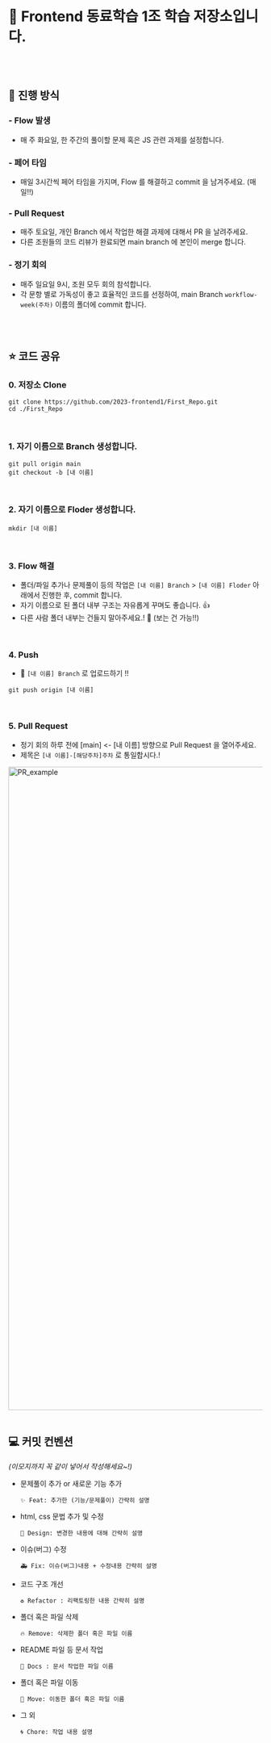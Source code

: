 # 🚀 Frontend 동료학습 1조 학습 저장소입니다.

<br/>
<br/>

## 📌 진행 방식

### - Flow 발생 
- 매 주 화요일, 한 주간의 풀이할 문제 혹은 JS 관련 과제를 설정합니다.

### - 페어 타임
- 매일 3시간씩 페어 타임을 가지며, Flow 를 해결하고 commit 을 남겨주세요. (매일!!)

### - Pull Request
- 매주 토요일, 개인 Branch 에서 작업한 해결 과제에 대해서 PR 을 날려주세요.
- 다른 조원들의 코드 리뷰가 완료되면 main branch 에 본인이 merge 합니다. 

### - 정기 회의
- 매주 일요일 9시, 조원 모두 회의 참석합니다.
- 각 문항 별로 가독성이 좋고 효율적인 코드를 선정하여, main Branch ```workflow-week(주차)``` 이름의 폴더에 commit 합니다. 

<br/>
<br/>

## ⭐️ 코드 공유

### 0. 저장소 Clone
 
  ```
  git clone https://github.com/2023-frontend1/First_Repo.git
  cd ./First_Repo
  ```

<br/>

### 1. 자기 이름으로 Branch 생성합니다. 
  
```
git pull origin main
git checkout -b [내 이름] 
```

<br/>

### 2. 자기 이름으로 Floder 생성합니다.

```
mkdir [내 이름]
```

<br/>

### 3. Flow 해결
+ 폴더/파일 추가나 문제풀이 등의 작업은 ```[내 이름] Branch``` > ```[내 이름] Floder``` 아래에서 진행한 후, commit 합니다.
+ 자기 이름으로 된 폴더 내부 구조는 자유롭게 꾸며도 좋습니다. 👍
+ 다른 사람 폴더 내부는 건들지 말아주세요.! 🙏 (보는 건 가능!!)

<br/>

### 4. Push
+ **🚨** ```[내 이름] Branch``` 로 업로드하기 !!
```git
git push origin [내 이름]
```

<br/>

### 5. Pull Request
+ 정기 회의 하루 전에 [main] <- [내 이름] 방향으로 Pull Request 을 열어주세요.
+ 제목은 ```[내 이름]-[해당주차]주차``` 로 통일합시다.!
<img width="1275" alt="PR_example" src="https://github.com/2023-frontend1/First_Repo/assets/50646145/a2a5adf5-382a-4e43-8883-483f8f0afa67">


<br/>
<br/>

## 💻 커밋 컨벤션
_(이모지까지 꼭 같이 넣어서 작성해세요~!)_

- 문제풀이 추가 or 새로운 기능 추가
  ```
  ✨ Feat: 추가한 (기능/문제풀이) 간략히 설명
  ```
- html, css 문법 추가 및 수정
  ```
  💄 Design: 변경한 내용에 대해 간략히 설명
  ```
- 이슈(버그) 수정
  ```
  🚑 Fix: 이슈(버그)내용 + 수정내용 간략히 설명
  ```
- 코드 구조 개선
  ```
  ♻️ Refactor : 리팩토링한 내용 간략히 설명
  ```
- 폴더 혹은 파일 삭제
  ```
  🔥 Remove: 삭제한 폴더 혹은 파일 이름
  ```
- README 파일 등 문서 작업
  ```
  📃 Docs : 문서 작업한 파일 이름
  ```
- 폴더 혹은 파일 이동
  ```
  🚚 Move: 이동한 폴더 혹은 파일 이름
  ```
- 그 외
  ```
  🌀 Chore: 작업 내용 설명
  ```
